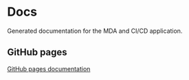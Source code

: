 # Docs
Generated documentation for the MDA and CI/CD application.

## GitHub pages
[GitHub pages documentation](https://github.com/DrazenFH/searchPicDocs/blob/master/index.html)
